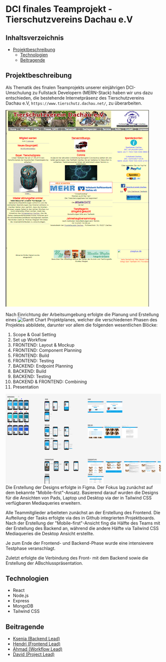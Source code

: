 # DCI finales Teamprojekt - Tierschutzvereins Dachau e.V

## Inhaltsverzeichnis

- [Projektbeschreibung](#projektbeschreibung)
  <!-- - [Installation](#installation) -->
  <!-- - [Verwendung](#verwendung) -->
  - [Technologien](#technologien)
  - [Beitragende](#beitragende)

## Projektbeschreibung

Als Thematik des finalen Teamprojekts unserer einjährigen DCI-Umschulung zu Fullstack Developern (MERN-Stack) haben wir uns dazu entschieden, die bestehende Internetpräsenz des Tierschutzvereins Dachau e.V, `https://www.tierschutz.dachau.net/`, zu überarbeiten.

![originalSite-home](./src/assets/readme/originalSite-home.png)

Nach Einrichtung der Arbeitsumgebung erfolgte die Planung und Erstellung eines ![Gantt Chart Projektplanes](https://shorturl.at/fzIPS), welcher die verschiedenen Phasen des Projektes abbildete, darunter vor allem die folgenden wesentlichen Blöcke:

1. Scope & Goal Setting
2. Set up Workflow
3. FRONTEND: Layout & Mockup
4. FRONTEND: Component Planning
5. FRONTEND: Build
6. FRONTEND: Testing
7. BACKEND: Endpoint Planning
8. BACKEND: Build
9. BACKEND: Testing
10. BACKEND & FRONTEND: Combining
11. Presentation

![figmaDesign](./src/assets/readme/figmaDesign.png)
Die Erstellung der Designs erfolgte in Figma. Der Fokus lag zunächst auf dem bekannte "Mobile-first"-Ansatz. Basierend darauf wurden die Designs für die Ansichten von Pads, Laptop und Desktop via der in Tailwind CSS verfügbaren Mediaqueries erweitern.

Alle Teammitglieder arbeiteten zunächst an der Erstellung des Frontend. Die Aufteilung der Tasks erfolgte via des in Github integrierten Projektboards. Nach der Erstellung der "Mobile-first"-Ansicht fing die Hälfte des Teams mit der Erstellung des Backend an, während die andere Hälfte via Tailwind CSS Mediaqueries die Desktop Ansicht erstellte.

Je zum Ende der Frontend- und Backend-Phase wurde eine intensievere Testphase veranschlagt.

Zuletzt erfolgte die Verbindung des Front- mit dem Backend sowie die Erstellung der ABschlusspräsentation.

<!-- ## Installation

1. Klonen Sie das Repository: `git clone <repository-url>`
2. Wechseln Sie in das Projektverzeichnis: `cd <project-directory>`
3. Installieren Sie die Abhängigkeiten: `npm install` -->

<!-- ## Verwendung

1. Starten Sie die Entwicklungsserver: `npm start`
2. Öffnen Sie Ihren Browser und navigieren Sie zu `http://localhost:3000` -->

## Technologien

- React
- Node.js
- Express
- MongoDB
- Tailwind CSS

## Beitragende

- [Ksenia (Backend Lead)]()
- [Hendri (Frontend Lead)]()
- [Ahmad (Workflow Lead)]()
- [David (Project Lead)](https://github.com/MrburnsDAOC)
